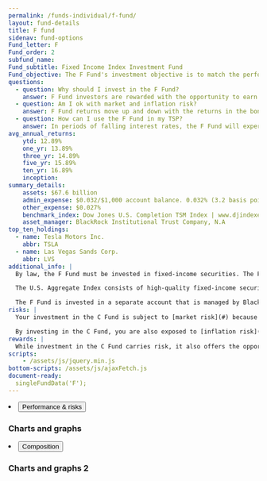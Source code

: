 ```yaml
---
permalink: /funds-individual/f-fund/
layout: fund-details
title: F fund
sidenav: fund-options
Fund_letter: F
Fund_order: 2
subfund_name:
Fund_subtitle: Fixed Income Index Investment Fund
Fund_objective: The F Fund's investment objective is to match the performance of the Bloomberg Barclays U.S. Aggregate Bond Index, a broad index representing the U.S. bond market.
questions:
  - question: Why should I invest in the F Fund?
    answer: F Fund investors are rewarded with the opportunity to earn higher rates of return over the long term than they would from investments in short-term securities such as the G Fund. The overall risk is relatively low in comparison to certain other fixed income investments in the market because the F Fund includes only investment-grade securities.
  - question: Am I ok with market and inflation risk?
    answer: F Fund returns move up and down with the returns in the bond market (market risk). F Fund investors are also exposed to the possibility that principal and interest payments on the bonds that comprise the index will not be paid (credit default risk) or if F Fund investments do not grow enough to offset the reduction in purchasing power (inflation risk). Your F Fund investment is also exposed to prepayment risk, which is the probability that if interest rates fall, bonds that are represented in the index will be paid back early thus forcing lenders to reinvest at lower rates.
  - question: How can I use the F Fund in my TSP?
    answer: In periods of falling interest rates, the F Fund will experience gains from the resulting rise in bond prices. So in the long run, you may expect F Fund returns to exceed those of the G Fund; however, you should also expect greater price volatility (up and down movements). A retirement portfolio that contains stock funds, like the C, S, and I Funds, along with the F Fund, will tend to be less volatile than one that contains stock funds alone.
avg_annual_returns:
    ytd: 12.89%
    one_yr: 13.89%
    three_yr: 14.89%
    five_yr: 15.89%
    ten_yr: 16.89%
    inception:
summary_details:
    assets: $67.6 billion
    admin_expense: $0.032/$1,000 account balance. 0.032% (3.2 basis points)
    other_expense: $0.027%
    benchmark_index: Dow Jones U.S. Completion TSM Index | www.djindexes.com
    asset_manager: BlackRock Institutional Trust Company, N.A
top_ten_holdings:
  - name: Tesla Motors Inc.
    abbr: TSLA
  - name: Las Vegas Sands Corp.
    abbr: LVS
additional_info: |
  By law, the F Fund must be invested in fixed-income securities. The Federal Retirement Thrift Investment Board has chosen to invest the F Fund in an index fund that tracks the Bloomberg Barclays U.S. Aggregate Bond Index, a broadly diversified index of the U.S. bond market.

  The U.S. Aggregate Index consists of high-quality fixed-income securities with maturities of more than one year. Because the U.S. Aggregate Index contains such a large number of securities, it is not feasible for the F Fund to invest in each security in the index.

  The F Fund is invested in a separate account that is managed by BlackRock Institutional Trust Company, N.A. BlackRock selects a large representative sample of the various types of asset-backed, U.S. government, corporate, and foreign government securities included in the overall index. The performance of the F Fund is evaluated on the basis of how closely its returns match those of the U.S. Aggregate Index.
risks: |
  Your investment in the C Fund is subject to [market risk](#) because the prices of the stocks in the S&P 500 Index rise and fall.

  By investing in the C Fund, you are also exposed to [inflation risk](#), meaning your C Fund investment may not grow enough to offset inflation.
rewards: |
  While investment in the C Fund carries risk, it also offers the opportunity to experience gains from equity ownership of large and mid-sized U.S. company stocks.
scripts:
    - /assets/js/jquery.min.js
bottom-scripts: /assets/js/ajaxFetch.js
document-ready:
  singleFundData('F');
---
```

<li>
    <button class="usa-accordion-button" aria-expanded="false" aria-controls="a2">
  Performance &amp; risks
</button>
    <div id="a2" class="usa-accordion-content">
      <div class="usa-grid-full">
        <div class="usa-width-one-whole">
          <h3>Charts and graphs</h3>
        </div>
      </div>
    </div>
</li>
<li>
    <button class="usa-accordion-button" aria-expanded="false" aria-controls="a3">
  Composition
</button>
    <div id="a3" class="usa-accordion-content">
    <div class="usa-grid-full">
      <div class="usa-width-one-whole">
        <h3>Charts and graphs 2</h3>
      </div>
    </div>
    </div>
</li>

